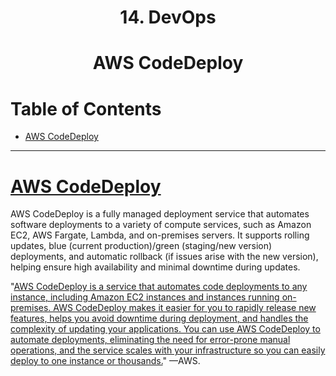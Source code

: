 <div align='center'>
  <h1> 14. DevOps </h1>
  <h1> AWS CodeDeploy </h1>
</div>

# Table of Contents

- [AWS CodeDeploy](#codedeploy)

---

# [AWS CodeDeploy](https://aws.amazon.com/codedeploy/faqs/)

AWS CodeDeploy is a fully managed deployment service that automates software deployments to a variety of compute services, such as Amazon EC2, AWS Fargate, Lambda, and on-premises servers. It supports rolling updates, blue (current production)/green (staging/new version) deployments, and automatic rollback (if issues arise with the new version), helping ensure high availability and minimal downtime during updates.

"[AWS CodeDeploy is a service that automates code deployments to any instance, including Amazon EC2 instances and instances running on-premises. AWS CodeDeploy makes it easier for you to rapidly release new features, helps you avoid downtime during deployment, and handles the complexity of updating your applications. You can use AWS CodeDeploy to automate deployments, eliminating the need for error-prone manual operations, and the service scales with your infrastructure so you can easily deploy to one instance or thousands.](https://aws.amazon.com/codedeploy/faqs/)" —AWS.
